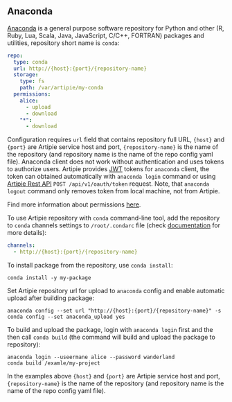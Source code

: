## Anaconda

[Anaconda](https://repo.anaconda.com/) is a general purpose software repository for Python and other
(R, Ruby, Lua, Scala, Java, JavaScript, C/C++, FORTRAN) packages and utilities, repository short name
is `conda`:
```yaml
repo:
  type: conda
  url: http://{host}:{port}/{repository-name}
  storage:
    type: fs
    path: /var/artipie/my-conda
  permissions:
    alice:
      - upload
      - download
    "*":
      - download
```
Configuration requires `url` field that contains repository full URL,
`{host}` and `{port}` are Artipie service host and port, `{repository-name}`
is the name of the repository (and repository name is the name of the repo config yaml file).
Anaconda client does not work without authentication and uses tokens to authorize users. Artipie provides
[JWT](https://jwt.io/) tokens for `anaconda` client, the token can obtained automatically with 
`anaconda login` command or using [Artipie Rest API](./Rest-api) `POST /api/v1/oauth/token` request. Note, that
`anaconda logout` command only removes token from local machine, not from Artipie.

Find more information about permissions [here](./Configuration-Repository-Permissions).

To use Artipie repository with `conda` command-line tool, add the repository to `conda` channels settings to `/root/.condarc` file
(check [documentation](https://conda.io/projects/conda/en/latest/user-guide/configuration/use-condarc.html) for more details):
```yaml
channels:
  - http://{host}:{port}/{repository-name}
```
To install package from the repository, use `conda install`:
```commandline
conda install -y my-package
```
Set Artipie repository url for upload to `anaconda` config and enable automatic upload after building package:
```commandline
anaconda config --set url "http://{host}:{port}/{repository-name}" -s
conda config --set anaconda_upload yes
```
To build and upload the package, login with `anaconda login` first and the then call `conda build`
(the command will build and upload the package to repository):
```commandline
anaconda login --useermane alice --password wanderland
conda build /examle/my-project
```
In the examples above `{host}` and `{port}` are Artipie service host and port, `{repository-name}`
is the name of the repository (and repository name is the name of the repo config yaml file).